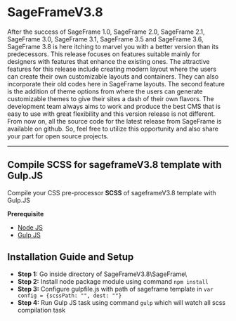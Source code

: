 # SageFrameV3.8

After the success of SageFrame 1.0, SageFrame 2.0, SageFrame 2.1, SageFrame 3.0, SageFrame 3.1, SageFrame 3.5 and SageFrame 3.6, SageFrame 3.8 is here itching to marvel you with a better version than its predecessors. This release focuses on features suitable mainly for designers with features that enhance the existing ones. The attractive features for this release include creating modern layout where the users can create their own customizable layouts and containers. They can also incorporate their old codes here in SageFrame layouts. The second feature is the addition of theme options from where the users can generate customizable themes to give their sites a dash of their own flavors. The development team always aims to work and produce the best CMS that is easy to use with great flexibility and this version release is not different. 
From now on, all the source code for the latest release from SageFrame is available on github. So, feel free to utilize this opportunity and also share your part for open source projects. 


----------

Compile SCSS for sageframeV3.8 template with Gulp.JS
------------------------------------------------
Compile your CSS pre-processor **SCSS** of sageframeV3.8 template with Gulp.JS

**Prerequisite** 

 - [Node JS](https://nodejs.org/en/)
 - [Gulp JS](https://gulpjs.com/)

Installation Guide and Setup
------------------------------------

 - **Step 1:** Go inside directory of SageFrameV3.8\SageFrame\ 
 -  **Step 2:** Install node package module using command `npm install`
 - **Step 3:** Configure gulpfile.js with path of sageframe template in `var config = {scssPath: "", dest: ""}` 
 - **Step 4:** Run Gulp JS task using command `gulp`  which will watch all scss compilation task